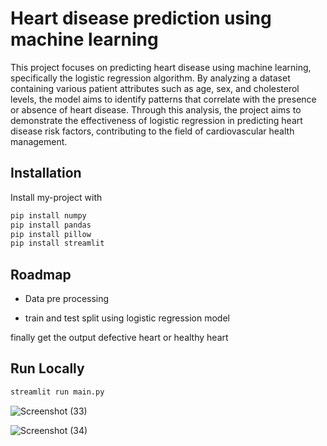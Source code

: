 
# Heart disease prediction using machine learning

This project focuses on predicting heart disease using machine learning, specifically the logistic regression algorithm. By analyzing a dataset containing various patient attributes such as age, sex, and cholesterol levels, the model aims to identify patterns that correlate with the presence or absence of heart disease. Through this analysis, the project aims to demonstrate the effectiveness of logistic regression in predicting heart disease risk factors, contributing to the field of cardiovascular health management.








## Installation

Install my-project with

```bash
pip install numpy
pip install pandas
pip install pillow
pip install streamlit
```
    
## Roadmap

- Data pre processing 

- train and test split using logistic regression model


finally get the output defective heart or healthy heart
## Run Locally



```bash
streamlit run main.py
```
![Screenshot (33)](https://github.com/saranyaslm/Heart_disease_prediction_using_machinelearning./assets/159869274/6a00c92d-b480-4621-b5a3-5d236c92bcf5)


![Screenshot (34)](https://github.com/saranyaslm/Heart_disease_prediction_using_machinelearning./assets/159869274/d15478fd-c619-4e78-8a11-8b2b7ad29384)



